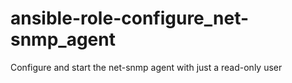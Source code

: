 # ansible-role-configure_net-snmp_agent
Configure and start the net-snmp agent with just a read-only user
